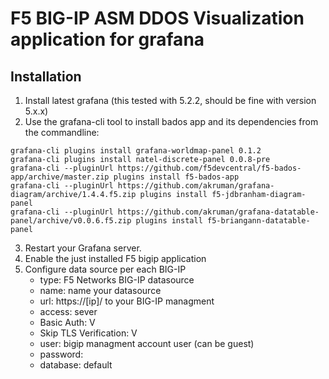 # F5 BIG-IP ASM DDOS Visualization application for grafana
## Installation
1. Install latest grafana (this tested with 5.2.2, should be fine with version 5.x.x)
2. Use the grafana-cli tool to install bados app and its dependencies from the commandline:
```
grafana-cli plugins install grafana-worldmap-panel 0.1.2
grafana-cli plugins install natel-discrete-panel 0.0.8-pre
grafana-cli --pluginUrl https://github.com/f5devcentral/f5-bados-app/archive/master.zip plugins install f5-bados-app
grafana-cli --pluginUrl https://github.com/akruman/grafana-diagram/archive/1.4.4.f5.zip plugins install f5-jdbranham-diagram-panel
grafana-cli --pluginUrl https://github.com/akruman/grafana-datatable-panel/archive/v0.0.6.f5.zip plugins install f5-briangann-datatable-panel

```
3. Restart your Grafana server.
4. Enable the just installed F5 bigip application
5. Configure data source per each BIG-IP
    - type: F5 Networks BIG-IP datasource
    - name: name your datasource
    - url: https://[ip]/ to your BIG-IP managment
    - access: sever
    - Basic Auth: V
    - Skip TLS Verification: V
    - user: bigip managment account user (can be guest)
    - password: 
    - database: default
